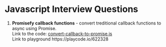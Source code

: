 # Javascript Interview Questions
<ol>
  <li>
    <b>Promisefy callback functions</b> - convert treditional callback functions to async using Promise.<br />
    Link to the code: <a href="https://github.com/shlomisderot/javascript-interview-questions/blob/master/convert-callback-to-promise.js">convert-callback-to-promise.js</a><br />
    Link to playground https://playcode.io/622328
  </li>
  
</ol>
